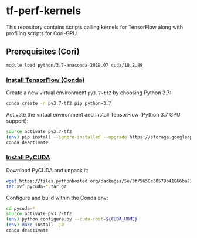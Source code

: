 # tf-perf-kernels
This repository contains scripts calling kernels for TensorFlow along with profiling scripts for Cori-GPU.

## Prerequisites (Cori)
`module load python/3.7-anaconda-2019.07 cuda/10.2.89`

### [Install TensorFlow (Conda)](https://www.tensorflow.org/install/pip?lang=python3#package-location)
Create a new virtual environment `py3.7-tf2` by choosing Python 3.7:
```bash
conda create -n py3.7-tf2 pip python=3.7
```

Activate the virtual environment and install TensorFlow (Python 3.7 GPU support):
```bash
source activate py3.7-tf2
(env) pip install --ignore-installed --upgrade https://storage.googleapis.com/tensorflow/linux/gpu/tensorflow_gpu-2.0.0-cp37-cp37m-manylinux2010_x86_64.whl
conda deactivate
```

### [Install PyCUDA](https://wiki.tiker.net/PyCuda/Installation/Linux)
Download PyCUDA and unpack it:
```bash
wget https://files.pythonhosted.org/packages/5e/3f/5658c38579b41866ba21ee1b5020b8225cec86fe717e4b1c5c972de0a33c/pycuda-2019.1.2.tar.gz
tar xvf pycuda-*.tar.gz
```

Configure and build within the Conda env:
```bash
cd pycuda-*
source activate py3.7-tf2
(env) python configure.py --cuda-root=${CUDA_HOME}
(env) make install -j8
conda deactivate
```
